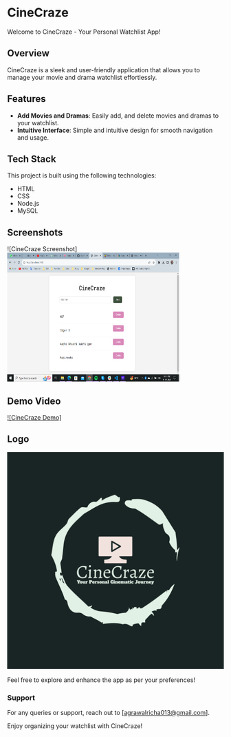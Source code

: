 # CineCraze

Welcome to CineCraze - Your Personal Watchlist App!

## Overview

CineCraze is a sleek and user-friendly application that allows you to manage your movie and drama watchlist effortlessly.

## Features

- **Add Movies and Dramas**: Easily add, and delete movies and dramas to your watchlist.
- **Intuitive Interface**: Simple and intuitive design for smooth navigation and usage.

## Tech Stack

This project is built using the following technologies:

- HTML
- CSS
- Node.js
- MySQL

## Screenshots

![CineCraze Screenshot]<img src="./Image/ss.png" alt="CineCraze Screenshot" width="400" height="300">

<!-- Replace 'link_to_screenshot.png' with the actual path or URL to the screenshot -->

## Demo Video

[![CineCraze Demo]](./Image/demo.mp4)

## Logo

![CineCraze Logo](./Image/logo-color.png)

<!-- Replace 'link_to_logo.png' with the actual path or URL to the logo -->

Feel free to explore and enhance the app as per your preferences!

### Support

For any queries or support, reach out to [agrawalricha013@gmail.com].

Enjoy organizing your watchlist with CineCraze!
